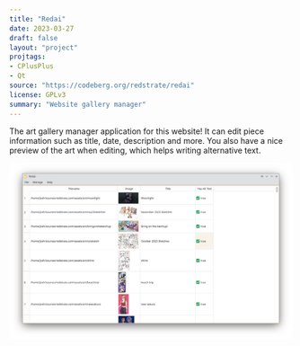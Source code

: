 ```yaml
---
title: "Redai"
date: 2023-03-27
draft: false
layout: "project"
projtags:
- CPlusPlus
- Qt
source: "https://codeberg.org/redstrate/redai"
license: GPLv3
summary: "Website gallery manager"
---
```


The art gallery manager application for this website! It can edit piece information such as title, date, description and more. You also have a nice preview of the art when editing, which helps writing alternative text.

![Main Window](screenshot.png)
